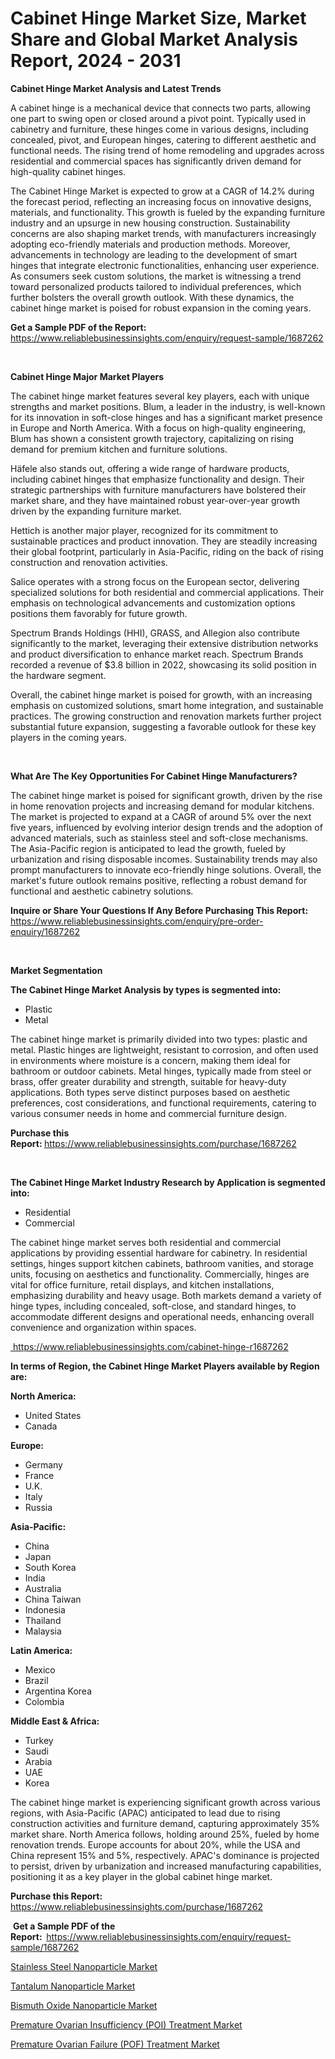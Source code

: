<p><h1>Cabinet Hinge Market Size, Market Share and Global Market Analysis Report, 2024 - 2031</h1></p><p><strong>Cabinet Hinge Market Analysis and Latest Trends</strong></p>
<p><p>A cabinet hinge is a mechanical device that connects two parts, allowing one part to swing open or closed around a pivot point. Typically used in cabinetry and furniture, these hinges come in various designs, including concealed, pivot, and European hinges, catering to different aesthetic and functional needs. The rising trend of home remodeling and upgrades across residential and commercial spaces has significantly driven demand for high-quality cabinet hinges.</p><p>The Cabinet Hinge Market is expected to grow at a CAGR of 14.2% during the forecast period, reflecting an increasing focus on innovative designs, materials, and functionality. This growth is fueled by the expanding furniture industry and an upsurge in new housing construction. Sustainability concerns are also shaping market trends, with manufacturers increasingly adopting eco-friendly materials and production methods. Moreover, advancements in technology are leading to the development of smart hinges that integrate electronic functionalities, enhancing user experience. As consumers seek custom solutions, the market is witnessing a trend toward personalized products tailored to individual preferences, which further bolsters the overall growth outlook. With these dynamics, the cabinet hinge market is poised for robust expansion in the coming years.</p></p>
<p><strong>Get a Sample PDF of the Report:&nbsp;</strong> <a href="https://www.reliablebusinessinsights.com/enquiry/request-sample/1687262?utm_campaign=1498&utm_medium=2&utm_source=Github&utm_content=ia&utm_term=16102024&utm_id=cabinet-hinge">https://www.reliablebusinessinsights.com/enquiry/request-sample/1687262</a></p>
<p>&nbsp;</p>
<p><strong>Cabinet Hinge Major Market Players</strong></p>
<p><p>The cabinet hinge market features several key players, each with unique strengths and market positions. Blum, a leader in the industry, is well-known for its innovation in soft-close hinges and has a significant market presence in Europe and North America. With a focus on high-quality engineering, Blum has shown a consistent growth trajectory, capitalizing on rising demand for premium kitchen and furniture solutions.</p><p>Häfele also stands out, offering a wide range of hardware products, including cabinet hinges that emphasize functionality and design. Their strategic partnerships with furniture manufacturers have bolstered their market share, and they have maintained robust year-over-year growth driven by the expanding furniture market.</p><p>Hettich is another major player, recognized for its commitment to sustainable practices and product innovation. They are steadily increasing their global footprint, particularly in Asia-Pacific, riding on the back of rising construction and renovation activities.</p><p>Salice operates with a strong focus on the European sector, delivering specialized solutions for both residential and commercial applications. Their emphasis on technological advancements and customization options positions them favorably for future growth.</p><p>Spectrum Brands Holdings (HHI), GRASS, and Allegion also contribute significantly to the market, leveraging their extensive distribution networks and product diversification to enhance market reach. Spectrum Brands recorded a revenue of $3.8 billion in 2022, showcasing its solid position in the hardware segment.</p><p>Overall, the cabinet hinge market is poised for growth, with an increasing emphasis on customized solutions, smart home integration, and sustainable practices. The growing construction and renovation markets further project substantial future expansion, suggesting a favorable outlook for these key players in the coming years.</p></p>
<p>&nbsp;</p>
<p><strong>What Are The Key Opportunities For Cabinet Hinge Manufacturers?</strong></p>
<p><p>The cabinet hinge market is poised for significant growth, driven by the rise in home renovation projects and increasing demand for modular kitchens. The market is projected to expand at a CAGR of around 5% over the next five years, influenced by evolving interior design trends and the adoption of advanced materials, such as stainless steel and soft-close mechanisms. The Asia-Pacific region is anticipated to lead the growth, fueled by urbanization and rising disposable incomes. Sustainability trends may also prompt manufacturers to innovate eco-friendly hinge solutions. Overall, the market's future outlook remains positive, reflecting a robust demand for functional and aesthetic cabinetry solutions.</p></p>
<p><strong>Inquire or Share Your Questions If Any Before Purchasing This Report:</strong> <a href="https://www.reliablebusinessinsights.com/enquiry/pre-order-enquiry/1687262?utm_campaign=1498&utm_medium=2&utm_source=Github&utm_content=ia&utm_term=16102024&utm_id=cabinet-hinge">https://www.reliablebusinessinsights.com/enquiry/pre-order-enquiry/1687262</a></p>
<p>&nbsp;</p>
<p><strong>Market Segmentation</strong></p>
<p><strong>The Cabinet Hinge Market Analysis by types is segmented into:</strong></p>
<p><ul><li>Plastic</li><li>Metal</li></ul></p>
<p><p>The cabinet hinge market is primarily divided into two types: plastic and metal. Plastic hinges are lightweight, resistant to corrosion, and often used in environments where moisture is a concern, making them ideal for bathroom or outdoor cabinets. Metal hinges, typically made from steel or brass, offer greater durability and strength, suitable for heavy-duty applications. Both types serve distinct purposes based on aesthetic preferences, cost considerations, and functional requirements, catering to various consumer needs in home and commercial furniture design.</p></p>
<p><strong>Purchase this Report:&nbsp;</strong><a href="https://www.reliablebusinessinsights.com/purchase/1687262?utm_campaign=1498&utm_medium=2&utm_source=Github&utm_content=ia&utm_term=16102024&utm_id=cabinet-hinge">https://www.reliablebusinessinsights.com/purchase/1687262</a></p>
<p>&nbsp;</p>
<p><strong>The Cabinet Hinge Market Industry Research by Application is segmented into:</strong></p>
<p><ul><li>Residential</li><li>Commercial</li></ul></p>
<p><p>The cabinet hinge market serves both residential and commercial applications by providing essential hardware for cabinetry. In residential settings, hinges support kitchen cabinets, bathroom vanities, and storage units, focusing on aesthetics and functionality. Commercially, hinges are vital for office furniture, retail displays, and kitchen installations, emphasizing durability and heavy usage. Both markets demand a variety of hinge types, including concealed, soft-close, and standard hinges, to accommodate different designs and operational needs, enhancing overall convenience and organization within spaces.</p></p>
<p><a href="https://www.reliablebusinessinsights.com/cabinet-hinge-r1687262?utm_campaign=1498&utm_medium=2&utm_source=Github&utm_content=ia&utm_term=16102024&utm_id=cabinet-hinge">&nbsp;https://www.reliablebusinessinsights.com/cabinet-hinge-r1687262</a></p>
<p><strong>In terms of Region, the Cabinet Hinge Market Players available by Region are:</strong></p>
<p>
    <p> <strong> North America: </strong>
        <ul>
            <li>United States</li>
            <li>Canada</li>
        </ul>
        </p> 
    <p> <strong> Europe: </strong>
        <ul>
            <li>Germany</li>
            <li>France</li>
            <li>U.K.</li>
            <li>Italy</li>
            <li>Russia</li>
        </ul>
        </p> 
    <p> <strong> Asia-Pacific: </strong>
        <ul>
            <li>China</li>
            <li>Japan</li>
            <li>South Korea</li>
            <li>India</li>
            <li>Australia</li>
            <li>China Taiwan</li>
            <li>Indonesia</li>
            <li>Thailand</li>
            <li>Malaysia</li>
        </ul>
        </p> 
    <p> <strong> Latin America: </strong>
        <ul>
            <li>Mexico</li>
            <li>Brazil</li>
            <li>Argentina Korea</li>
            <li>Colombia</li>
        </ul>
        </p> 
    <p> <strong> Middle East & Africa: </strong>
        <ul>
            <li>Turkey</li>
            <li>Saudi</li>
            <li>Arabia</li>
            <li>UAE</li>
            <li>Korea</li>
        </ul>
    </p>
    </p>
<p><p>The cabinet hinge market is experiencing significant growth across various regions, with Asia-Pacific (APAC) anticipated to lead due to rising construction activities and furniture demand, capturing approximately 35% market share. North America follows, holding around 25%, fueled by home renovation trends. Europe accounts for about 20%, while the USA and China represent 15% and 5%, respectively. APAC's dominance is projected to persist, driven by urbanization and increased manufacturing capabilities, positioning it as a key player in the global cabinet hinge market.</p></p>
<p><strong>Purchase this Report: </strong><a href="https://www.reliablebusinessinsights.com/purchase/1687262?utm_campaign=1498&utm_medium=2&utm_source=Github&utm_content=ia&utm_term=16102024&utm_id=cabinet-hinge">https://www.reliablebusinessinsights.com/purchase/1687262</a></p>
<p>&nbsp;<strong>Get a Sample PDF of the Report:&nbsp;&nbsp;</strong><a href="https://www.reliablebusinessinsights.com/enquiry/request-sample/1687262?utm_campaign=1498&utm_medium=2&utm_source=Github&utm_content=ia&utm_term=16102024&utm_id=cabinet-hinge">https://www.reliablebusinessinsights.com/enquiry/request-sample/1687262</a></p>
<p><strong></strong></p>
<p><p><a href="https://www.linkedin.com/pulse/future-trends-global-stainless-steel-nanoparticle-market-wypnc?trk=public_post_embed_feed-article-content&utm_campaign=1498&utm_medium=2&utm_source=Github&utm_content=ia&utm_term=16102024&utm_id=cabinet-hinge">Stainless Steel Nanoparticle Market</a></p><p><a href="https://www.linkedin.com/pulse/strategic-roadmap-success-global-tantalum-nanoparticle-market-cxfzc?trk=public_post_embed_feed-article-content&utm_campaign=1498&utm_medium=2&utm_source=Github&utm_content=ia&utm_term=16102024&utm_id=cabinet-hinge">Tantalum Nanoparticle Market</a></p><p><a href="https://www.linkedin.com/pulse/navigating-bismuth-oxide-nanoparticle-market-expert-eouwc?trk=public_post_embed_feed-article-content&utm_campaign=1498&utm_medium=2&utm_source=Github&utm_content=ia&utm_term=16102024&utm_id=cabinet-hinge">Bismuth Oxide Nanoparticle Market</a></p><p><a href="https://www.linkedin.com/pulse/evaluating-global-premature-ovarian-insufficiency-poi-treatment-7rvvc?trk=public_post_embed_feed-article-content&utm_campaign=1498&utm_medium=2&utm_source=Github&utm_content=ia&utm_term=16102024&utm_id=cabinet-hinge">Premature Ovarian Insufficiency (POI) Treatment Market</a></p><p><a href="https://www.linkedin.com/pulse/influencing-factors-premature-ovarian-failure-pof-treatment-y5dwc?trk=public_post_embed_feed-article-content&utm_campaign=1498&utm_medium=2&utm_source=Github&utm_content=ia&utm_term=16102024&utm_id=cabinet-hinge">Premature Ovarian Failure (POF) Treatment Market</a></p></p>